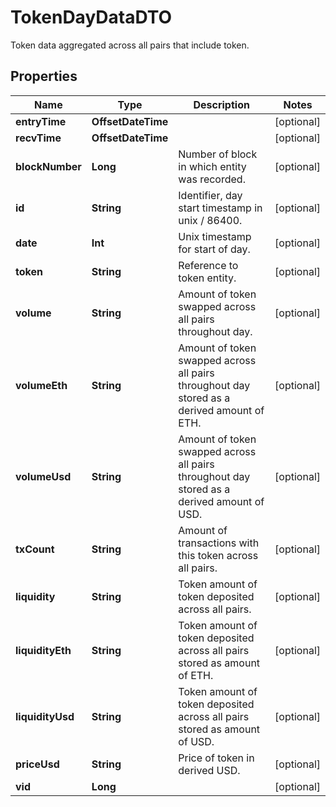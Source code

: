 

# TokenDayDataDTO

Token data aggregated across all pairs that include token.

## Properties

Name | Type | Description | Notes
------------ | ------------- | ------------- | -------------
**entryTime** | **OffsetDateTime** |  |  [optional]
**recvTime** | **OffsetDateTime** |  |  [optional]
**blockNumber** | **Long** | Number of block in which entity was recorded. |  [optional]
**id** | **String** | Identifier, day start timestamp in unix / 86400. |  [optional]
**date** | **Int** | Unix timestamp for start of day. |  [optional]
**token** | **String** | Reference to token entity. |  [optional]
**volume** | **String** | Amount of token swapped across all pairs throughout day. |  [optional]
**volumeEth** | **String** | Amount of token swapped across all pairs throughout day stored as a derived amount of ETH. |  [optional]
**volumeUsd** | **String** | Amount of token swapped across all pairs throughout day stored as a derived amount of USD. |  [optional]
**txCount** | **String** | Amount of transactions with this token across all pairs. |  [optional]
**liquidity** | **String** | Token amount of token deposited across all pairs. |  [optional]
**liquidityEth** | **String** | Token amount of token deposited across all pairs stored as amount of ETH. |  [optional]
**liquidityUsd** | **String** | Token amount of token deposited across all pairs stored as amount of USD. |  [optional]
**priceUsd** | **String** | Price of token in derived USD. |  [optional]
**vid** | **Long** |  |  [optional]



